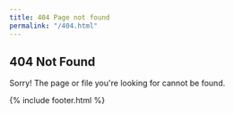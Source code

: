 ```yaml
---
title: 404 Page not found
permalink: "/404.html"
---
```


## 404 Not Found

Sorry! The page or file you're looking for cannot be found. 

{% include footer.html %}
